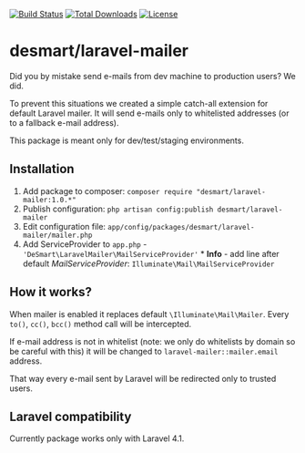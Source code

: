 [![Build Status](https://travis-ci.org/DeSmart/laravel-mailer.svg)](https://travis-ci.org/DeSmart/laravel-mailer)
[![Total Downloads](https://poser.pugx.org/DeSmart/laravel-mailer/downloads.svg)](https://packagist.org/packages/DeSmart/laravel-mailer)
[![License](https://poser.pugx.org/DeSmart/laravel-mailer/license.svg)](https://packagist.org/packages/DeSmart/laravel-mailer)

# desmart/laravel-mailer

Did you by mistake send e-mails from dev machine to production users? We did. 

To prevent this situations we created a simple catch-all extension for default Laravel mailer. It will send e-mails only to whitelisted addresses (or to a fallback e-mail address).

This package is meant only for dev/test/staging environments.

## Installation

  1. Add package to composer: `composer require "desmart/laravel-mailer:1.0.*"`
  2. Publish configuration: `php artisan config:publish desmart/laravel-mailer`
  3. Edit configuration file: `app/config/packages/desmart/laravel-mailer/mailer.php` 
  4. Add ServiceProvider to `app.php` - `'DeSmart\LaravelMailer\MailServiceProvider'`
    * **Info** - add line after default *MailServiceProvider*: `Illuminate\Mail\MailServiceProvider`
    
## How it works?

When mailer is enabled it replaces default `\Illuminate\Mail\Mailer`. Every `to()`, `cc()`, `bcc()` method call will be intercepted. 

If e-mail address is not in whitelist (note: we only do whitelists by domain so be careful with this) it will be changed to `laravel-mailer::mailer.email` address.

That way every e-mail sent by Laravel will be redirected only to trusted users.

## Laravel compatibility

Currently package works only with Laravel 4.1.
